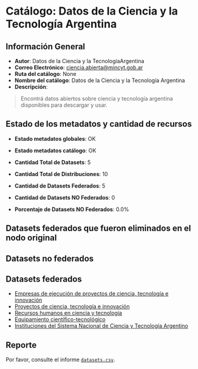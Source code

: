 
# Catálogo: Datos de la Ciencia y la Tecnología Argentina

## Información General

- **Autor**: Datos de la Ciencia y la TecnologíaArgentina
- **Correo Electrónico**: ciencia.abierta@mincyt.gob.ar
- **Ruta del catálogo**: None
- **Nombre del catálogo**: Datos de la Ciencia y la Tecnología Argentina
- **Descripción**:

> Encontrá datos abiertos sobre ciencia y tecnología argentina disponibles para descargar y usar.

## Estado de los metadatos y cantidad de recursos

- **Estado metadatos globales**: OK
- **Estado metadatos catálogo**: OK
- **Cantidad Total de Datasets**: 5
- **Cantidad Total de Distribuciones**: 10

- **Cantidad de Datasets Federados**: 5
- **Cantidad de Datasets NO Federados**: 0
- **Porcentaje de Datasets NO Federados**: 0.0%

## Datasets federados que fueron eliminados en el nodo original



## Datasets no federados



## Datasets federados

- [Empresas de ejecución de proyectos de ciencia, tecnología e innovación](http://www.sicytar.mincyt.gob.ar)
- [Proyectos de ciencia, tecnología e innovación](http://www.sicytar.mincyt.gob.ar/)
- [Recursos humanos en ciencia y tecnología](http://www.sicytar.mincyt.gob.ar/)
- [Equipamiento científico-tecnológico](http://sistemasnacionales.mincyt.gob.ar/)
- [Instituciones del Sistema Nacional de Ciencia y Tecnología Argentino](http://www.sicytar.mincyt.gob.ar/)

## Reporte

Por favor, consulte el informe [`datasets.csv`](datasets.csv).

